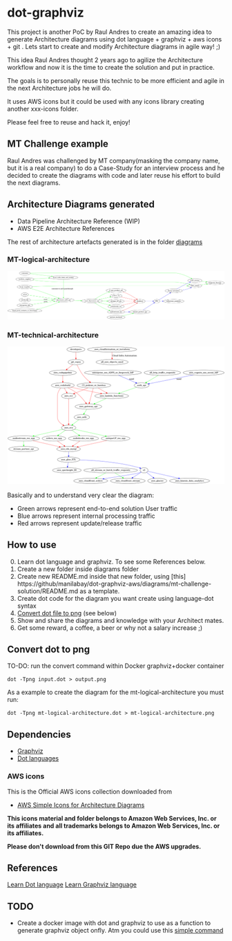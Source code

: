 # dot-graphviz
This project is another PoC by Raul Andres to create an amazing idea to generate Architecture diagrams using dot language + graphviz + aws icons + git . Lets start to create and modify Architecture diagrams in agile way! ;)

This idea Raul Andres thought 2 years ago to agilize the Architecture workflow and now it is the time to create the solution and put in practice.

The goals is to personally reuse this technic to be more efficient and agile in the next Architecture jobs he will do.

It uses AWS icons but it could be used with any icons library creating another xxx-icons folder.

Please feel free to reuse and hack it, enjoy!

## MT Challenge example
Raul Andres was challenged by MT company(masking the company name, but it is a real company) to do a Case-Study for an interview process and he decided to create the diagrams with code and later reuse his effort to build the next diagrams.

## Architecture Diagrams generated

* Data Pipeline Architecture Reference (WIP)
* AWS E2E Architecture References

The rest of architecture artefacts generated is in the folder [diagrams](https://github.com/manilabay/dot-graphviz-aws/diagrams/)

### MT-logical-architecture  

![MT-logical-architecture](diagrams/mt-challenge-solution/mt-logical-architecture.png?raw=true "MT-logical-architecture")

### MT-technical-architecture  

![MT-technical-architecture](diagrams/mt-challenge-solution/mt-technical-architecture.png?raw=true "MT-technical-architecture")

Basically and to understand very clear the diagram:

* Green arrows represent end-to-end solution User traffic
* Blue arrows represent internal processing traffic
* Red arrows represent update/release traffic

## How to use

0. Learn dot language and graphviz. To see some References below.
1. Create a new folder inside diagrams folder
2. Create new README.md inside that new folder, using [this] https://github/manilabay/dot-graphviz-aws/diagrams/mt-challenge-solution/README.md as a template.
3. Create dot code for the diagram you want create using language-dot syntax
4. [Convert dot file to png](#convert-dot-to-png) (see below)
5. Show and share the diagrams and knowledge with your Architect mates.
6. Get some reward, a coffee, a beer or why not a salary increase ;)

## Convert dot to png
<aside class="notice">
TO-DO: run the convert command within Docker graphviz+docker container
</aside>

```console
dot -Tpng input.dot > output.png
```

As a example to create the diagram for the mt-logical-architecture you must run:

```console
dot -Tpng mt-logical-architecture.dot > mt-logical-architecture.png
```

## Dependencies

* [Graphviz](https://aws.amazon.com/architecture/icons/)
* [Dot languages](https://aws.amazon.com/architecture/icons/)

### AWS icons
This is the Official AWS icons collection downloaded from
* [AWS Simple Icons for Architecture Diagrams](https://aws.amazon.com/architecture/icons/)

**This icons material and folder belongs to Amazon Web Services, Inc. or its affiliates and all trademarks belongs to Amazon Web Services, Inc. or its affiliates.**

**Please don't download from this GIT Repo due the AWS upgrades.**

## References

[Learn Dot language](https://www.graphviz.org/doc/info/lang.html)
[Learn Graphviz language](https://www.graphviz.org)

## TODO

* Create a docker image with dot and graphviz to use as a function to generate graphviz object onfly. Atm you could use this [simple command](https://github.com/manilabay/dot-graphviz-aws/tree/master/diagrams) 
